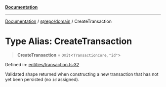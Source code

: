[**Documentation**](../../../README.md)

***

[Documentation](../../../README.md) / [@repo/domain](../README.md) / CreateTransaction

# Type Alias: CreateTransaction

> **CreateTransaction** = `Omit`\<`TransactionCore`, `"id"`\>

Defined in: [entities/transaction.ts:32](https://github.com/o3osatoshi/experiment/blob/04dfa58df6e48824a200a24d77afef7ce464e1ae/packages/domain/src/entities/transaction.ts#L32)

Validated shape returned when constructing a new transaction that has not yet
been persisted (no `id` assigned).
